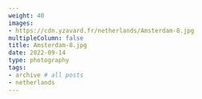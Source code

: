 ```yaml
---
weight: 40
images:
- https://cdn.yzavard.fr/netherlands/Amsterdam-8.jpg
multipleColumn: false
title: Amsterdam-8.jpg
date: 2022-09-14
type: photography
tags:
- archive # all posts
- netherlands
---
```

